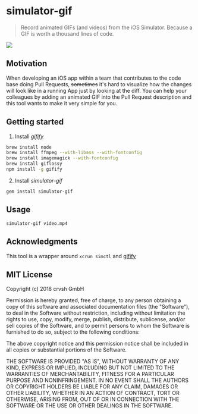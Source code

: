# simulator-gif
> Record animated GIFs (and videos) from the iOS Simulator. Because a GIF is worth a thousand lines of code.

![](https://github.com/crvshlab/simulator-gif/raw/master/readme_example.gif)

## Motivation
When developing an iOS app within a team that contributes to the code base doing Pull Requests, ~~sometimes~~ it's hard to visualize how the changes will look like in a running App just by looking at the diff. You can help your colleagues by adding an animated GIF into the Pull Request description and this tool wants to make it very simple for you.

## Getting started
1. Install _[gifify](https://github.com/vvo/gifify)_
```sh
brew install node
brew install ffmpeg --with-libass --with-fontconfig
brew install imagemagick --with-fontconfig
brew install giflossy
npm install -g gifify
```
2. Install _simulator-gif_
```
gem install simulator-gif
```

## Usage
`simulator-gif video.mp4`

## Acknowledgments
This tool is a wrapper around `xcrun simctl` and [gifify](https://github.com/vvo/gifify)

## MIT License
Copyright (c) 2018 crvsh GmbH

Permission is hereby granted, free of charge, to any person obtaining a copy
of this software and associated documentation files (the "Software"), to deal
in the Software without restriction, including without limitation the rights
to use, copy, modify, merge, publish, distribute, sublicense, and/or sell
copies of the Software, and to permit persons to whom the Software is
furnished to do so, subject to the following conditions:

The above copyright notice and this permission notice shall be included in all
copies or substantial portions of the Software.

THE SOFTWARE IS PROVIDED "AS IS", WITHOUT WARRANTY OF ANY KIND, EXPRESS OR
IMPLIED, INCLUDING BUT NOT LIMITED TO THE WARRANTIES OF MERCHANTABILITY,
FITNESS FOR A PARTICULAR PURPOSE AND NONINFRINGEMENT. IN NO EVENT SHALL THE
AUTHORS OR COPYRIGHT HOLDERS BE LIABLE FOR ANY CLAIM, DAMAGES OR OTHER
LIABILITY, WHETHER IN AN ACTION OF CONTRACT, TORT OR OTHERWISE, ARISING FROM,
OUT OF OR IN CONNECTION WITH THE SOFTWARE OR THE USE OR OTHER DEALINGS IN THE
SOFTWARE.